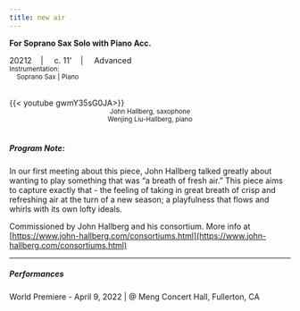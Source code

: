 ```yaml
---
title: new air
---
```

**For Soprano Sax Solo with Piano Acc.**

20212    |     c. 11'    |     Advanced<br>
<small> Instrumentation: <br>
&nbsp; &nbsp; Soprano Sax | Piano</small>

<br>
{{< youtube gwmY35sG0JA>}}

<center>
<sub>John Hallberg, saxophone</sub><br>
<sub>Wenjing Liu-Hallberg, piano</sub>
</center>

<br>

##### Program Note: 

In our first meeting about this piece, John Hallberg talked greatly about wanting to play something that was “a breath of fresh air.” This piece aims to capture exactly that - the feeling of taking in great breath of crisp and refreshing air at the turn of a new season; a playfulness that flows and whirls with its own lofty ideals.

Commissioned by John Hallberg and his consortium. More info at [https://www.john-hallberg.com/consortiums.html](https://www.john-hallberg.com/consortiums.html)

---
##### Performances

World Premiere - April 9, 2022 | @ Meng Concert Hall, Fullerton, CA